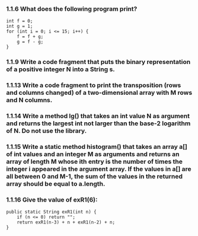 ### 1.1.6 What does the following program print?
```
int f = 0;
int g = 1;
for (int i = 0; i <= 15; i++) {
	f = f + g;
	g = f - g;
}
```
### 1.1.9 Write a code fragment that puts the binary representation of a positive integer N into a String s.

### 1.1.13 Write a code fragment to print the transposition (rows and columns changed) of a two-dimensional array with M rows and N columns.

### 1.1.14 Write a method lg() that takes an int value N as argument and returns the largest int not larger than the base-2 logarithm of N. Do not use the library.

### 1.1.15 Write a static method histogram() that takes an array a[] of int values and an integer M as arguments and returns an array of length M whose ith entry is the number of times the integer i appeared in the argument array. If the values in a[] are all between 0 and M-1, the sum of the values in the returned array should be equal to a.length.

### 1.1.16 Give the value of exR1(6):
```
public static String exR1(int n) {
	if (n <= 0) return "";
	return exR1(n-3) + n + exR1(n-2) + n;
}
```
